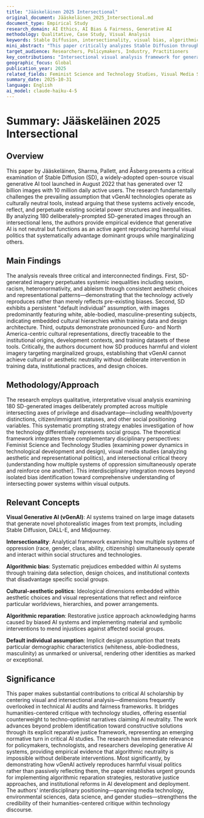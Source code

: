 ```yaml
---
title: "Jääskeläinen 2025 Intersectional"
original_document: Jääskeläinen_2025_Intersectional.md
document_type: Empirical Study
research_domain: AI Ethics, AI Bias & Fairness, Generative AI
methodology: Qualitative, Case Study, Visual Analysis
keywords: Stable Diffusion, intersectionality, visual bias, algorithmic reparation, generative AI
mini_abstract: "This paper critically analyzes Stable Diffusion through intersectional visual analysis of 180 generated images, demonstrating how the technology perpetuates systemic inequalities including racism, sexism, and ableism rather than producing culturally neutral outputs. The authors propose reparative and social justice-oriented approaches to address embedded power systems in visual generative AI."
target_audience: Researchers, Policymakers, Industry, Practitioners
key_contributions: "Intersectional visual analysis framework for generative AI bias assessment"
geographic_focus: Global
publication_year: 2025
related_fields: Feminist Science and Technology Studies, Visual Media Studies, Critical Theory
summary_date: 2025-10-31
language: English
ai_model: claude-haiku-4-5
---
```


# Summary: Jääskeläinen 2025 Intersectional

## Overview

This paper by Jääskeläinen, Sharma, Pallett, and Åsberg presents a critical examination of Stable Diffusion (SD), a widely-adopted open-source visual generative AI tool launched in August 2022 that has generated over 12 billion images with 10 million daily active users. The research fundamentally challenges the prevailing assumption that vGenAI technologies operate as culturally neutral tools, instead arguing that these systems actively encode, reflect, and perpetuate existing societal power structures and inequalities. By analyzing 180 deliberately-prompted SD-generated images through an intersectional lens, the authors provide empirical evidence that generative AI is not neutral but functions as an active agent reproducing harmful visual politics that systematically advantage dominant groups while marginalizing others.

## Main Findings

The analysis reveals three critical and interconnected findings. First, SD-generated imagery perpetuates systemic inequalities including sexism, racism, heteronormativity, and ableism through consistent aesthetic choices and representational patterns—demonstrating that the technology actively reproduces rather than merely reflects pre-existing biases. Second, SD exhibits a persistent "default individual" assumption, with images predominantly featuring white, able-bodied, masculine-presenting subjects, indicating embedded cultural hierarchies within training data and design architecture. Third, outputs demonstrate pronounced Euro- and North America-centric cultural representations, directly traceable to the institutional origins, development contexts, and training datasets of these tools. Critically, the authors document how SD produces harmful and violent imagery targeting marginalized groups, establishing that vGenAI cannot achieve cultural or aesthetic neutrality without deliberate intervention in training data, institutional practices, and design choices.

## Methodology/Approach

The research employs qualitative, interpretative visual analysis examining 180 SD-generated images deliberately prompted across multiple intersecting axes of privilege and disadvantage—including wealth/poverty distinctions, citizen/immigrant statuses, and other social positioning variables. This systematic prompting strategy enables investigation of how the technology differentially represents social groups. The theoretical framework integrates three complementary disciplinary perspectives: Feminist Science and Technology Studies (examining power dynamics in technological development and design), visual media studies (analyzing aesthetic and representational politics), and intersectional critical theory (understanding how multiple systems of oppression simultaneously operate and reinforce one another). This interdisciplinary integration moves beyond isolated bias identification toward comprehensive understanding of intersecting power systems within visual outputs.

## Relevant Concepts

**Visual Generative AI (vGenAI)**: AI systems trained on large image datasets that generate novel photorealistic images from text prompts, including Stable Diffusion, DALL-E, and Midjourney.

**Intersectionality**: Analytical framework examining how multiple systems of oppression (race, gender, class, ability, citizenship) simultaneously operate and interact within social structures and technologies.

**Algorithmic bias**: Systematic prejudices embedded within AI systems through training data selection, design choices, and institutional contexts that disadvantage specific social groups.

**Cultural-aesthetic politics**: Ideological dimensions embedded within aesthetic choices and visual representations that reflect and reinforce particular worldviews, hierarchies, and power arrangements.

**Algorithmic reparation**: Restorative justice approach acknowledging harms caused by biased AI systems and implementing material and symbolic interventions to mend injustices against affected social groups.

**Default individual assumption**: Implicit design assumption that treats particular demographic characteristics (whiteness, able-bodiedness, masculinity) as unmarked or universal, rendering other identities as marked or exceptional.

## Significance

This paper makes substantial contributions to critical AI scholarship by centering visual and intersectional analysis—dimensions frequently overlooked in technical AI audits and fairness frameworks. It bridges humanities-centered critique with technology studies, offering essential counterweight to techno-optimist narratives claiming AI neutrality. The work advances beyond problem identification toward constructive solutions through its explicit reparative justice framework, representing an emerging normative turn in critical AI studies. The research has immediate relevance for policymakers, technologists, and researchers developing generative AI systems, providing empirical evidence that algorithmic neutrality is impossible without deliberate interventions. Most significantly, by demonstrating how vGenAI actively reproduces harmful visual politics rather than passively reflecting them, the paper establishes urgent grounds for implementing algorithmic reparation strategies, restorative justice approaches, and institutional reforms in AI development and deployment. The authors' interdisciplinary positioning—spanning media technology, environmental sciences, data science, and gender studies—strengthens the credibility of their humanities-centered critique within technology discourse.
